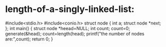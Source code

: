 # length-of-a-singly-linked-list:
#include<stdio.h>
#include<conio.h>
struct node
{
int a;
struct node *next;
};
int main()
{
struct node *heead=NULL;
int count;
count=0;
generate(&head);
count=length(head);
printf("the number of nodes are:",count);
return 0;
}
